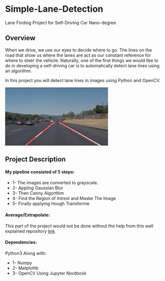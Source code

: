 # Simple-Lane-Detection
Lane Finding Project for Self-Driving Car Nano-degree 

## Overview
When we drive, we use our eyes to decide where to go. The lines on the road that show us where the lanes are act as our constant reference for where to steer the vehicle. Naturally, one of the first things we would like to do in developing a self-driving car is to automatically detect lane lines using an algorithm.

In this project you will detect lane lines in images using Python and OpenCV.

![](OUTPUT.png)

## Project Description 

#### My pipeline consisted of 5 steps:
  * 1- The images are converted to grayscale.
  * 2- Appling Gaussian Blur
  * 3- Then Canny Algorthim  
  * 4- Find the Region of Intrest and Maske The Image
  * 5- Finally applying Hough Transforme
  
#### Average/Extrapolate:
This part of the project would not be done without the help from this well explained repository [link](https://github.com/gongf05/udacity-self-driving-car-projects/tree/master/Term1-P1-lane-line)

#### Dependencies:
Python3 Along with:
  * 1- Numpy
  * 2- Matplotlib
  * 3- OpenCV
Using Jupyter Nootbook


